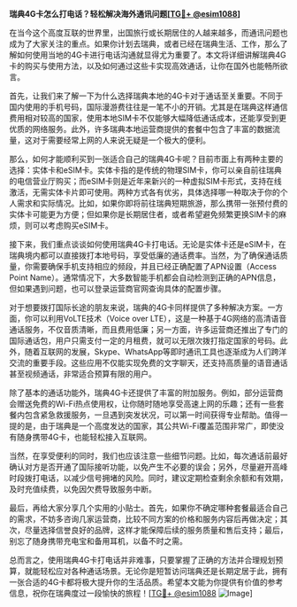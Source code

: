 **瑞典4G卡怎么打电话？轻松解决海外通讯问题[[TG💪+ @esim1088](https://t.me/s/esim1088)]**

在当今这个高度互联的世界里，出国旅行或长期居住的人越来越多，而通讯问题也成为了大家关注的重点。如果你计划去瑞典，或者已经在瑞典生活、工作，那么了解如何使用当地的4G卡进行电话沟通就显得尤为重要了。本文将详细讲解瑞典4G卡的购买与使用方法，以及如何通过这些卡实现高效通话，让你在国外也能畅所欲言。

首先，让我们来了解一下为什么选择瑞典本地的4G卡对于通话至关重要。不同于国内使用的手机号码，国际漫游费往往是一笔不小的开销。尤其是在瑞典这样通信费用相对较高的国家，使用本地SIM卡不仅能够大幅降低通话成本，还能享受到更优质的网络服务。此外，许多瑞典本地运营商提供的套餐中包含了丰富的数据流量，这对于需要经常上网的人来说无疑是一个极大的便利。

那么，如何才能顺利买到一张适合自己的瑞典4G卡呢？目前市面上有两种主要的选择：实体卡和eSIM卡。实体卡指的是传统的物理SIM卡，你可以亲自前往瑞典的电信营业厅购买；而eSIM卡则是近年来新兴的一种虚拟SIM卡形式，支持在线激活，无需实体卡片即可使用。两种方式各有优劣，具体选择哪一种取决于你的个人需求和实际情况。比如，如果你即将前往瑞典短期旅游，那么携带一张预付费的实体卡可能更为方便；但如果你是长期居住者，或者希望避免频繁更换SIM卡的麻烦，则可以考虑购买eSIM卡。

接下来，我们重点谈谈如何使用瑞典4G卡打电话。无论是实体卡还是eSIM卡，在瑞典境内都可以直接拨打本地号码，享受低廉的通话费率。当然，为了确保通话质量，你需要确保手机支持相应的频段，并且已经正确配置了APN设置（Access Point Name）。通常情况下，大多数智能手机都会自动检测到正确的APN信息，但如果遇到问题，也可以登录运营商官网查询具体的配置步骤。

对于想要拨打国际长途的朋友来说，瑞典的4G卡同样提供了多种解决方案。一方面，你可以利用VoLTE技术（Voice over LTE），这是一种基于4G网络的高清语音通话服务，不仅音质清晰，而且费用低廉；另一方面，许多运营商还推出了专门的国际通话包，用户只需支付一定的月租费，就可以无限次拨打指定国家的号码。此外，随着互联网的发展，Skype、WhatsApp等即时通讯工具也逐渐成为人们跨洋交流的重要手段。这些应用不仅能实现免费的文字聊天，还支持高质量的语音通话甚至视频通话，非常适合预算有限的用户。

除了基本的通话功能外，瑞典4G卡还提供了丰富的附加服务。例如，部分运营商会赠送免费的Wi-Fi热点使用权，让你随时随地享受高速上网的乐趣；还有一些套餐内包含紧急救援服务，一旦遇到突发状况，可以第一时间获得专业帮助。值得一提的是，由于瑞典是一个高度发达的国家，其公共Wi-Fi覆盖范围非常广，即使没有随身携带4G卡，也能轻松接入互联网。

当然，在享受便利的同时，我们也应该注意一些细节问题。比如，每次通话前最好确认对方是否开通了国际接听功能，以免产生不必要的误会；另外，尽量避开高峰时段拨打电话，以减少信号拥堵的风险。同时，建议定期检查剩余余额和有效期，及时充值续费，以免因欠费导致服务中断。

最后，再给大家分享几个实用的小贴士。首先，如果你不确定哪种套餐最适合自己的需求，不妨多咨询几家运营商，比较不同方案的价格和服务内容后再做决定；其次，尽量选择信誉良好的品牌，这样才能保障后续的服务质量和售后支持；最后，别忘了随身携带充电宝和备用耳机，以备不时之需。

总而言之，使用瑞典4G卡打电话并非难事，只要掌握了正确的方法并合理规划预算，就能轻松应对各种通话场景。无论你是短暂访问瑞典还是长期定居于此，拥有一张合适的4G卡都将极大提升你的生活品质。希望本文能为你提供有价值的参考信息，祝你在瑞典度过一段愉快的旅程！[[TG💪+ @esim1088](https://t.me/s/esim1088) ![Image](https://i.postimg.cc/4NQfJmqS/Snipaste-2025-05-13-00-14-12.png)]